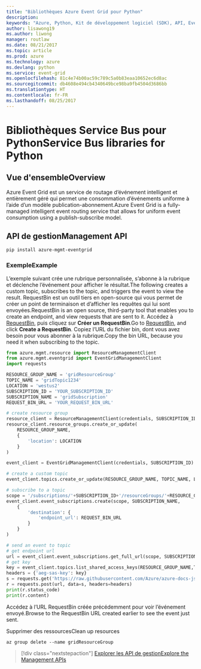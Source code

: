 ```yaml
---
title: "Bibliothèques Azure Event Grid pour Python"
description: 
keywords: "Azure, Python, Kit de développement logiciel (SDK), API, Event Grid"
author: lisawong19
ms.author: liwong
manager: routlaw
ms.date: 08/21/2017
ms.topic: article
ms.prod: azure
ms.technology: azure
ms.devlang: python
ms.service: event-grid
ms.openlocfilehash: 81c4e74b00ac59c789c5a0b83eaa10652ec6d8ac
ms.sourcegitcommit: db4608e494cb4340649bce98ba9fb4504d3686bb
ms.translationtype: HT
ms.contentlocale: fr-FR
ms.lasthandoff: 08/25/2017
---
```

# <a name="service-bus-libraries-for-python"></a><span data-ttu-id="bfaeb-103">Bibliothèques Service Bus pour Python</span><span class="sxs-lookup"><span data-stu-id="bfaeb-103">Service Bus libraries for Python</span></span>

## <a name="overview"></a><span data-ttu-id="bfaeb-104">Vue d'ensemble</span><span class="sxs-lookup"><span data-stu-id="bfaeb-104">Overview</span></span>
<span data-ttu-id="bfaeb-105">Azure Event Grid est un service de routage d’événement intelligent et entièrement géré qui permet une consommation d’événements uniforme à l’aide d’un modèle publication-abonnement.</span><span class="sxs-lookup"><span data-stu-id="bfaeb-105">Azure Event Grid is a fully-managed intelligent event routing service that allows for uniform event consumption using a publish-subscribe model.</span></span>

## <a name="management-api"></a><span data-ttu-id="bfaeb-106">API de gestion</span><span class="sxs-lookup"><span data-stu-id="bfaeb-106">Management API</span></span>
```bash
pip install azure-mgmt-eventgrid
```

### <a name="example"></a><span data-ttu-id="bfaeb-107">Exemple</span><span class="sxs-lookup"><span data-stu-id="bfaeb-107">Example</span></span>
<span data-ttu-id="bfaeb-108">L’exemple suivant crée une rubrique personnalisée, s’abonne à la rubrique et déclenche l’événement pour afficher le résultat.</span><span class="sxs-lookup"><span data-stu-id="bfaeb-108">The following creates a custom topic, subscribes to the topic, and triggers the event to view the result.</span></span> <span data-ttu-id="bfaeb-109">RequestBin est un outil tiers en open-source qui vous permet de créer un point de terminaison et d’afficher les requêtes qui lui sont envoyées.</span><span class="sxs-lookup"><span data-stu-id="bfaeb-109">RequestBin is an open source, third-party tool that enables you to create an endpoint, and view requests that are sent to it.</span></span> <span data-ttu-id="bfaeb-110">Accédez à [RequestBin](https://requestb.in/), puis cliquez sur **Créer un RequestBin**.</span><span class="sxs-lookup"><span data-stu-id="bfaeb-110">Go to [RequestBin](https://requestb.in/), and click **Create a RequestBin**.</span></span> <span data-ttu-id="bfaeb-111">Copiez l’URL du fichier bin, dont vous avez besoin pour vous abonner à la rubrique.</span><span class="sxs-lookup"><span data-stu-id="bfaeb-111">Copy the bin URL, because you need it when subscribing to the topic.</span></span>

```python
from azure.mgmt.resource import ResourceManagementClient
from azure.mgmt.eventgrid import EventGridManagementClient
import requests

RESOURCE_GROUP_NAME = 'gridResourceGroup'
TOPIC_NAME = 'gridTopic1234'
LOCATION = 'westus2'
SUBSCRIPTION_ID = 'YOUR_SUBSCRIPTION_ID'
SUBSCRIPTION_NAME = 'gridSubscription'
REQUEST_BIN_URL = 'YOUR_REQUEST_BIN_URL'

# create resource group
resource_client = ResourceManagementClient(credentials, SUBSCRIPTION_ID)
resource_client.resource_groups.create_or_update(
    RESOURCE_GROUP_NAME,
    {
        'location': LOCATION
    }
)

event_client = EventGridManagementClient(credentials, SUBSCRIPTION_ID)

# create a custom topic
event_client.topics.create_or_update(RESOURCE_GROUP_NAME, TOPIC_NAME, LOCATION)

# subscribe to a topic
scope = '/subscriptions/'+SUBSCRIPTION_ID+'/resourceGroups/'+RESOURCE_GROUP_NAME+'/providers/Microsoft.EventGrid/topics/'+TOPIC_NAME
event_client.event_subscriptions.create(scope, SUBSCRIPTION_NAME,
    {
        'destination': {
            'endpoint_url': REQUEST_BIN_URL
        }
    }
)

# send an event to topic
# get endpoint url
url = event_client.event_subscriptions.get_full_url(scope, SUBSCRIPTION_NAME).endpoint_url
# get key
key = event_client.topics.list_shared_access_keys(RESOURCE_GROUP_NAME,TOPIC_NAME).key1
headers = {'aeg-sas-key': key}
s = requests.get('https://raw.githubusercontent.com/Azure/azure-docs-json-samples/master/event-grid/customevent.json')
r = requests.post(url, data=s, headers=headers)
print(r.status_code)
print(r.content)
```
<span data-ttu-id="bfaeb-112">Accédez à l’URL RequestBin créée précédemment pour voir l’événement envoyé.</span><span class="sxs-lookup"><span data-stu-id="bfaeb-112">Browse to the RequestBin URL created earlier to see the event just sent.</span></span>

<span data-ttu-id="bfaeb-113">Supprimer des ressources</span><span class="sxs-lookup"><span data-stu-id="bfaeb-113">Clean up resources</span></span>
```azurecli-interactive
az group delete --name gridResourceGroup
```

> [!div class="nextstepaction"]
> [<span data-ttu-id="bfaeb-114">Explorer les API de gestion</span><span class="sxs-lookup"><span data-stu-id="bfaeb-114">Explore the Management APIs</span></span>](/python/api/overview/azure/eventgrid/managementlibrary)

